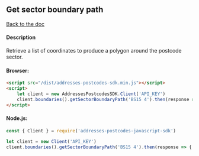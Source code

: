 ## Get sector boundary path

[Back to the doc](../README.md)

#### Description

Retrieve a list of coordinates to produce a polygon around the postcode sector.

#### Browser:

```html
<script src="/dist/addresses-postcodes-sdk.min.js"></script>
<script>
    let client = new AddressesPostcodesSDK.Client('API_KEY')
    client.boundaries().getSectorBoundaryPath('BS15 4').then(response => { console.log(response) })
</script>
```

#### Node.js:

```js
const { Client } = require('addresses-postcodes-javascript-sdk')

let client = new Client('API_KEY')
client.boundaries().getSectorBoundaryPath('BS15 4').then(response => { console.log(response) })
```